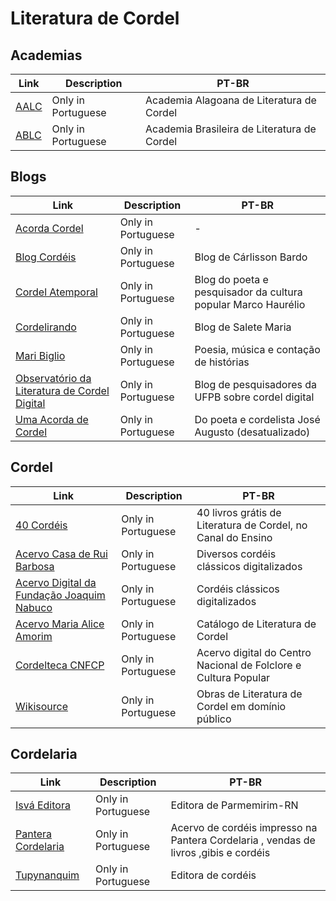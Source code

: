 # Literatura de Cordel

## Academias

| Link                                 | Description        | PT-BR                                       |
| ------------------------------------ | ------------------ | ------------------------------------------- |
| [AALC](https://cordelalagoas.org.br) | Only in Portuguese | Academia Alagoana de Literatura de Cordel   |
| [ABLC](http://www.ablc.com.br)       | Only in Portuguese | Academia Brasileira de Literatura de Cordel |

## Blogs

| Link                                                                                  | Description        | PT-BR                                                         |
| ------------------------------------------------------------------------------------- | ------------------ | ------------------------------------------------------------- |
| [Acorda Cordel](https://acordacordel.blogspot.com)                                    | Only in Portuguese | -                                                             |
| [Blog Cordéis](https://blog.cordeis.com/)                                             | Only in Portuguese | Blog de Cárlisson Bardo                                       |
| [Cordel Atemporal](https://marcohaurelio.blogspot.com/2022/10/o-ultimo-discurso.html) | Only in Portuguese | Blog do poeta e pesquisador da cultura popular Marco Haurélio |
| [Cordelirando](http://cordelirando.blogspot.com)                                      | Only in Portuguese | Blog de Salete Maria                                          |
| [Mari Biglio](https://maribigio.com)                                                  | Only in Portuguese | Poesia, música e contação de histórias                        |
| [Observatório da Literatura de Cordel Digital](https://cibercordel.wordpress.com)     | Only in Portuguese | Blog de pesquisadores da UFPB sobre cordel digital            |
| [Uma Acorda de Cordel](http://cordeljoseaugusto.blogspot.com)                         | Only in Portuguese | Do poeta e cordelista José Augusto (desatualizado)            |

## Cordel

| Link                                                                                                                            | Description        | PT-BR                                                           |
| ------------------------------------------------------------------------------------------------------------------------------- | ------------------ | --------------------------------------------------------------- |
| [40 Cordéis](https://canaldoensino.com.br/blog/40-livros-gratis-de-literatura-de-cordel)                                        | Only in Portuguese | 40 livros grátis de Literatura de Cordel, no Canal do Ensino    |
| [Acervo Casa de Rui Barbosa](http://docvirt.com/docreader.net/DocReader.aspx?bib=cordelfcrb)                                    | Only in Portuguese | Diversos cordéis clássicos digitalizados                        |
| [Acervo Digital da Fundação Joaquim Nabuco](http://digitalizacao.fundaj.gov.br/fundaj2/modules/busca/listar_projeto.php?cod=12) | Only in Portuguese | Cordéis clássicos digitalizados                                 |
| [Acervo Maria Alice Amorim](http://www.cibertecadecordel.com.br/index.php)                                                      | Only in Portuguese | Catálogo de Literatura de Cordel                                |
| [Cordelteca CNFCP](http://acervosdigitais.cnfcp.gov.br/Literatura_de_Cordel_C0001_a_C7176)                                      | Only in Portuguese | Acervo digital do Centro Nacional de Folclore e Cultura Popular |
| [Wikisource](https://pt.wikisource.org/wiki/Categoria:Literatura_de_cordel)                                                     | Only in Portuguese | Obras de Literatura de Cordel em domínio público                |

## Cordelaria

| Link                                                         | Description        | PT-BR                                                                                |
| ------------------------------------------------------------ | ------------------ | ------------------------------------------------------------------------------------ |
| [Isvá Editora](https://cordeldobrasil.com.br)                | Only in Portuguese | Editora de Parmemirim-RN                                                             |
| [Pantera Cordelaria](https://panteracordelaria.blogspot.com) | Only in Portuguese | Acervo de cordéis impresso na Pantera Cordelaria , vendas de livros ,gibis e cordéis |
| [Tupynanquim](https://tupynanquimeditora.blogspot.com)       | Only in Portuguese | Editora de cordéis                                                                   |
